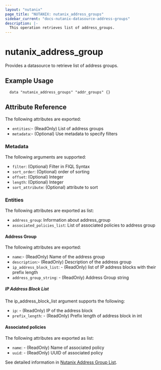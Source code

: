 ```yaml
---
layout: "nutanix"
page_title: "NUTANIX: nutanix_address_groups"
sidebar_current: "docs-nutanix-datasource-address-groups"
description: |-
  This operation retrieves list of address_groups.
---
```


# nutanix_address_group

Provides a datasource to retrieve list of address groups.

## Example Usage

```hcl
  data "nutanix_address_groups" "addr_groups" {}
```


## Attribute Reference

The following attributes are exported:

* `entities`:- (ReadOnly) List of address groups
* `metadata`:- (Optional) Use metadata to specify filters

### Metadata

The following arguments are supported:
* `filter`: (Optional) Filter in FIQL Syntax
* `sort_order`:  (Optional) order of sorting
* `offset`:  (Optional) Integer 
* `length`:  (Optional) Integer
* `sort_attribute`:  (Optional) attribute to sort

### Entities

The following attributes are exported as list:

* `address_group`: Information about address_group
* `associated_policies_list`: List of associated policies to address group

#### Address Group

The following attributes are exported:

* `name`:- (ReadOnly) Name of the address group
* `description`:- (ReadOnly) Description of the address group
* `ip_address_block_list`: - (ReadOnly) list of IP address blocks with their prefix length
* `address_group_string`: - (ReadOnly) Address Group string

##### IP Address Block List

The ip_address_block_list argument supports the following:

* `ip`: - (ReadOnly) IP of the address block
* `prefix_length`: - (ReadOnly) Prefix length of address block in int

#### Associated policies

The following attributes are exported as list:
* `name`: - (ReadOnly) Name of associated policy
* `uuid`: - (ReadOnly) UUID of associated policy


See detailed information in [Nutanix Address Group List](https://www.nutanix.dev/api_references/prism-central-v3/#/7504287ad168d-address-groups-lists).
